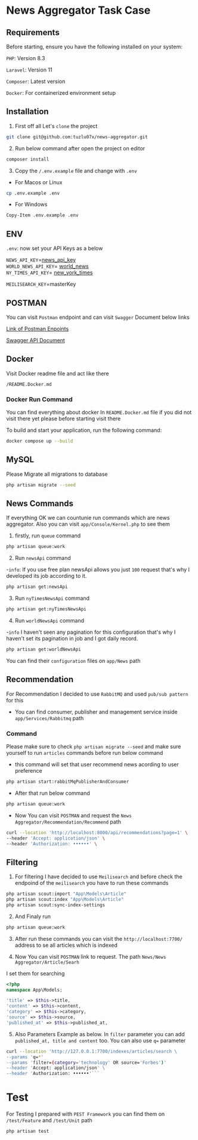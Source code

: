 # News Aggregator Task Case

## Requirements

Before starting, ensure you have the following installed on your system:

`PHP`: Version 8.3

`Laravel`: Version 11

`Composer`: Latest version

`Docker`: For containerized environment setup

## Installation

1. First off all Let's `clone` the project

```bash
git clone git@github.com:tuzlu07x/news-aggregator.git
```

2. Run below command after open the project on editor

```bash
composer install
```

3. Copy the `/.env.example` file and change with `.env`

-   For Macos or Linux

```bash
cp .env.example .env
```

-   For Windows

```bash
Copy-Item .env.example .env
```

## ENV

`.env`: now set your API Keys as a below

`NEWS_API_KEY`=[news_api_key](https://newsapi.org/) <br>
`WORLD_NEWS_API_KEY`= [world_news](https://worldnewsapi.com/) <br>
`NY_TIMES_API_KEY`= [new_york_times](https://developer.nytimes.com/get-started)

`MEILISEARCH_KEY`=masterKey

## POSTMAN

You can visit `Postman` endpoint and can visit `Swagger` Document below links <br>

[Link of Postman Enpoints](https://dark-station-425448.postman.co/workspace/News-Aggregator~1b19db34-ac72-4f12-aa8f-21ff162b9d4a/collection/20110215-cb8c5ca0-5704-456d-8e01-0f601c36e041?action=share&creator=20110215)

[Swagger API Document](https://app.swaggerhub.com/apis/FATIHTUZLU07/news-task/1.0.0)

## Docker

Visit Docker readme file and act like there

`/README.Docker.md`

### Docker Run Command

You can find everything about docker In `README.Docker.md` file if you did not visit there yet please before starting visit there

To build and start your application, run the following command:

```bash
docker compose up --build
```

## MySQL

Please Migrate all migrations to database

```bash
php artisan migrate --seed
```

## News Commands

If everything OK we can countunie run commands which are news aggregator. Also you can visit `app/Console/Kernel.php` to see them

1. firstly, run `queue` command

```bash
php artisan queue:work
```

2. Run `newsApi` command

-`info`: If you use free plan newsApi allows you just `100` request that's why I developed its job according to it.

```bash
php artisan get:newsApi
```

3. Run `nyTimesNewsApi` command

```bash
php artisan get:nyTimesNewsApi
```

4. Run `worldNewsApi` command

-`info` I haven't seen any pagination for this configuration that's why I haven't set its pagination in job and I got daily record.

```bash
php artisan get:worldNewsApi
```

You can find their `configuration` files on `app/News` path

## Recommendation

For Recommendation I decided to use `RabbitMQ` and used `pub/sub pattern` for this

-   You can find consumer, publisher and management service inside `app/Services/Rabbitmq` path

### Command

Please make sure to check `php artisan migrate --seed` and make sure yourself to run `articles` commands before run below command

-   this command will set that user recommend news acording to user preference

```bash
php artisan start:rabbitMqPublisherAndConsumer
```

-   After that run below command

```bash
php artisan queue:work
```

-   Now You can visit `POSTMAN` and request the `News Aggregator/Recommendation/Recommend` path

```bash
curl --location 'http://localhost:8000/api/recommendations?page=1' \
--header 'Accept: application/json' \
--header 'Authorization: ••••••' \
```

## Filtering

1. For filtering I have decided to use `Meilisearch` and before check the endpoind of the `meilisearch` you have to run these commands

```bash
php artisan scout:import "App\Models\Article"
php artisan scout:index "App\Models\Article"
php artisan scout:sync-index-settings

```

2. And Finaly run

```bash
php artisan queue:work
```

3. After run these commands you can visit the `http://localhost:7700/` address to se all articles which is indexed

4. Now You can visit `POSTMAN` link to request. The path `News/News Aggregator/Article/Searh`

I set them for searching

```php
<?php
namespace App\Models;

'title' => $this->title,
'content' => $this->content,
'category' => $this->category,
'source' => $this->source,
'published_at' => $this->published_at,
```

5. Also Parameters Example as below. In `filter` parameter you can add `published_at, title and content` too. You can also use `q=` parameter

````bash
curl --location 'http://127.0.0.1:7700/indexes/articles/search \
--params 'q=*'
--params 'filter=(category='technology' OR source='Forbes')'
--header 'Accept: application/json' \
--header 'Authorization: ••••••'```
````

# Test

For Testing I prepared with `PEST Framework` you can find them on `/test/Feature` and `/test/Unit` path

```bash
php artisan test
```
